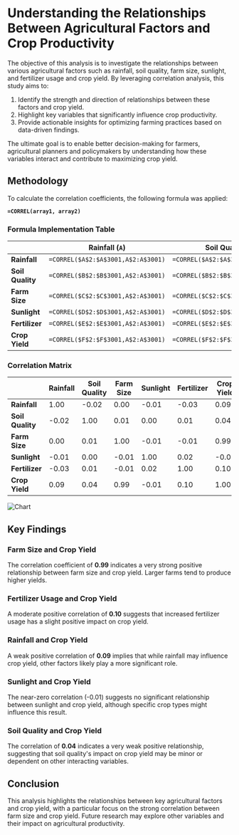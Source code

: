 # Understanding the Relationships Between Agricultural Factors and Crop Productivity
The objective of this analysis is to investigate the relationships between various agricultural factors such as rainfall, soil quality, farm size, sunlight, and fertilizer usage and crop yield. By leveraging correlation analysis, this study aims to:

1.  Identify the strength and direction of relationships between these factors and crop yield.
2.  Highlight key variables that significantly influence crop productivity.
3.  Provide actionable insights for optimizing farming practices based on data-driven findings.

The ultimate goal is to enable better decision-making for farmers, agricultural planners and policymakers by understanding how these variables interact and contribute to maximizing crop yield.

## Methodology  
To calculate the correlation coefficients, the following formula was applied:  

**`=CORREL(array1, array2)`**

### Formula Implementation Table  

|               | Rainfall (`A`)         | Soil Quality (`B`)        | Farm Size (`C`)           | Sunlight (`D`)            | Fertilizer (`E`)          | Crop Yield (`F`)           |
|---------------|-------------------------|---------------------------|---------------------------|---------------------------|---------------------------|----------------------------|
| **Rainfall**  | `=CORREL($A$2:$A$3001,A$2:A$3001)` | `=CORREL($A$2:$A$3001,B$2:B$3001)` | `=CORREL($A$2:$A$3001,C$2:C$3001)` | `=CORREL($A$2:$A$3001,D$2:D$3001)` | `=CORREL($A$2:$A$3001,E$2:E$3001)` | `=CORREL($A$2:$A$3001,F$2:F$3001)` |
| **Soil Quality** | `=CORREL($B$2:$B$3001,A$2:A$3001)` | `=CORREL($B$2:$B$3001,B$2:B$3001)` | `=CORREL($B$2:$B$3001,C$2:C$3001)` | `=CORREL($B$2:$B$3001,D$2:D$3001)` | `=CORREL($B$2:$B$3001,E$2:E$3001)` | `=CORREL($B$2:$B$3001,F$2:F$3001)` |
| **Farm Size**  | `=CORREL($C$2:$C$3001,A$2:A$3001)` | `=CORREL($C$2:$C$3001,B$2:B$3001)` | `=CORREL($C$2:$C$3001,C$2:C$3001)` | `=CORREL($C$2:$C$3001,D$2:D$3001)` | `=CORREL($C$2:$C$3001,E$2:E$3001)` | `=CORREL($C$2:$C$3001,F$2:F$3001)` |
| **Sunlight**   | `=CORREL($D$2:$D$3001,A$2:A$3001)` | `=CORREL($D$2:$D$3001,B$2:B$3001)` | `=CORREL($D$2:$D$3001,C$2:C$3001)` | `=CORREL($D$2:$D$3001,D$2:D$3001)` | `=CORREL($D$2:$D$3001,E$2:E$3001)` | `=CORREL($D$2:$D$3001,F$2:F$3001)` |
| **Fertilizer** | `=CORREL($E$2:$E$3001,A$2:A$3001)` | `=CORREL($E$2:$E$3001,B$2:B$3001)` | `=CORREL($E$2:$E$3001,C$2:C$3001)` | `=CORREL($E$2:$E$3001,D$2:D$3001)` | `=CORREL($E$2:$E$3001,E$2:E$3001)` | `=CORREL($E$2:$E$3001,F$2:F$3001)` |
| **Crop Yield** | `=CORREL($F$2:$F$3001,A$2:A$3001)` | `=CORREL($F$2:$F$3001,B$2:B$3001)` | `=CORREL($F$2:$F$3001,C$2:C$3001)` | `=CORREL($F$2:$F$3001,D$2:D$3001)` | `=CORREL($F$2:$F$3001,E$2:E$3001)` | `=CORREL($F$2:$F$3001,F$2:F$3001)` |

### Correlation Matrix  

|               | Rainfall | Soil Quality | Farm Size | Sunlight | Fertilizer | Crop Yield |
|---------------|----------|--------------|-----------|----------|------------|------------|
| **Rainfall**  | 1.00     | -0.02        | 0.00      | -0.01    | -0.03      | 0.09       |
| **Soil Quality** | -0.02 | 1.00         | 0.01      | 0.00     | 0.01       | 0.04       |
| **Farm Size** | 0.00     | 0.01         | 1.00      | -0.01    | -0.01      | 0.99       |
| **Sunlight**  | -0.01    | 0.00         | -0.01     | 1.00     | 0.02       | -0.01      |
| **Fertilizer** | -0.03   | 0.01         | -0.01     | 0.02     | 1.00       | 0.10       |
| **Crop Yield** | 0.09    | 0.04         | 0.99      | -0.01    | 0.10       | 1.00       |

![Chart](https://github.com/user-attachments/assets/b65f2903-48db-40bb-baf9-bfddcb595cc9)

## Key Findings  

### Farm Size and Crop Yield  
The correlation coefficient of **0.99** indicates a very strong positive relationship between farm size and crop yield. Larger farms tend to produce higher yields.  

### Fertilizer Usage and Crop Yield  
A moderate positive correlation of **0.10** suggests that increased fertilizer usage has a slight positive impact on crop yield.

### Rainfall and Crop Yield  
A weak positive correlation of **0.09** implies that while rainfall may influence crop yield, other factors likely play a more significant role.

### Sunlight and Crop Yield  
The near-zero correlation (-0.01) suggests no significant relationship between sunlight and crop yield, although specific crop types might influence this result.

### Soil Quality and Crop Yield  
The correlation of **0.04** indicates a very weak positive relationship, suggesting that soil quality's impact on crop yield may be minor or dependent on other interacting variables.

## Conclusion  
This analysis highlights the relationships between key agricultural factors and crop yield, with a particular focus on the strong correlation between farm size and crop yield. Future research may explore other variables and their impact on agricultural productivity.
